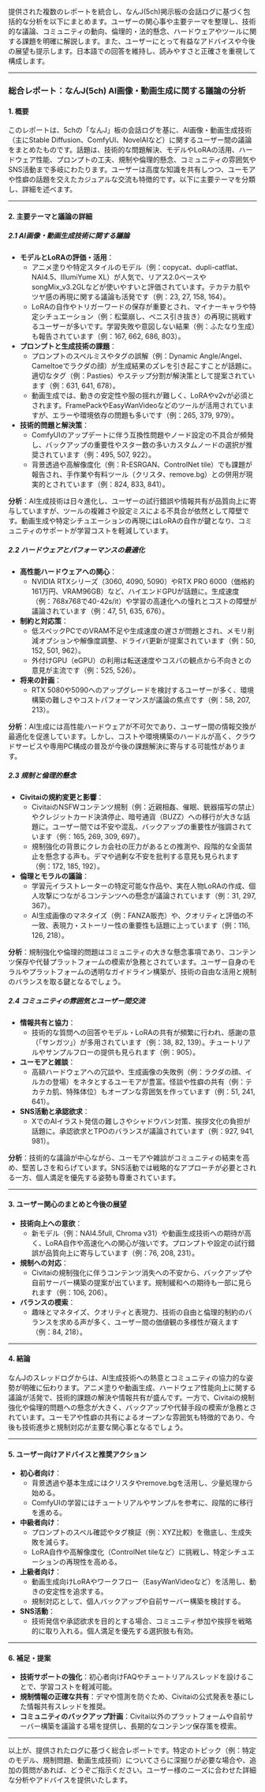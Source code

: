 提供された複数のレポートを統合し、なんJ(5ch)掲示板の会話ログに基づく包括的な分析を以下にまとめます。ユーザーの関心事や主要テーマを整理し、技術的な議論、コミュニティの動向、倫理的・法的懸念、ハードウェアやツールに関する課題を明確に解説します。また、ユーザーにとって有益なアドバイスや今後の展望も提示します。日本語での回答を維持し、読みやすさと正確さを重視して構成します。

---

### 総合レポート：なんJ(5ch) AI画像・動画生成に関する議論の分析

#### 1. 概要
このレポートは、5chの「なんJ」板の会話ログを基に、AI画像・動画生成技術（主にStable Diffusion、ComfyUI、NovelAIなど）に関するユーザー間の議論をまとめたものです。話題は、技術的な問題解決、モデルやLoRAの活用、ハードウェア性能、プロンプトの工夫、規制や倫理的懸念、コミュニティの雰囲気やSNS活動まで多岐にわたります。ユーザーは高度な知識を共有しつつ、ユーモアや性癖の話題を交えたカジュアルな交流も特徴的です。以下に主要テーマを分類し、詳細を述べます。

---

#### 2. 主要テーマと議論の詳細

##### 2.1 AI画像・動画生成技術に関する議論
- **モデルとLoRAの評価・活用**：
  - アニメ塗りや特定スタイルのモデル（例：copycat、dupli-catflat、NAI4.5、IllumiYume XL）が人気で、リアス2.0ベースやsongMix_v3.2GLなどが使いやすいと評価されています。テカテカ肌やツヤ感の再現に関する議論も活発です（例：23, 27, 158, 164）。
  - LoRAの自作やトリガーワードの保存が重要とされ、マイナーキャラや特定シチュエーション（例：松葉崩し、ペニス引き抜き）の再現に挑戦するユーザーが多いです。学習失敗や意図しない結果（例：ふたなり生成）も報告されています（例：167, 662, 686, 803）。
- **プロンプトと生成技術の課題**：
  - プロンプトのスペルミスやタグの誤解（例：Dynamic Angle/Angel、Cameltoeでラクダの顔）が生成結果のズレを引き起こすことが話題に。適切なタグ（例：Pasties）やステップ分割が解決策として提案されています（例：631, 641, 678）。
  - 動画生成では、動きの安定性や服の揺れが難しく、LoRAやv2vが必須とされます。FramePackやEasyWanVideoなどのツールが活用されていますが、エラーや環境依存の問題も多いです（例：265, 379, 979）。
- **技術的問題と解決策**：
  - ComfyUIのアップデートに伴う互換性問題やノード設定の不具合が頻発し、バックアップの重要性やスター数の多いカスタムノードの選択が推奨されています（例：495, 507, 922）。
  - 背景透過や高解像度化（例：R-ESRGAN、ControlNet tile）でも課題が報告され、手作業や有料ツール（クリスタ、remove.bg）との併用が現実的とされています（例：824, 833, 841）。

**分析**：AI生成技術は日々進化し、ユーザーの試行錯誤や情報共有が品質向上に寄与していますが、ツールの複雑さや設定ミスによる不具合が依然として障壁です。動画生成や特定シチュエーションの再現にはLoRAの自作が鍵となり、コミュニティのサポートが学習コストを軽減しています。

##### 2.2 ハードウェアとパフォーマンスの最適化
- **高性能ハードウェアへの関心**：
  - NVIDIA RTXシリーズ（3060, 4090, 5090）やRTX PRO 6000（価格約161万円、VRAM96GB）など、ハイエンドGPUが話題に。生成速度（例：768x768で40-42s/it）や学習の高速化への憧れとコストの障壁が議論されています（例：47, 51, 635, 676）。
- **制約と対応策**：
  - 低スペックPCでのVRAM不足や生成速度の遅さが問題とされ、メモリ削減オプションや解像度調整、ドライバ更新が提案されています（例：50, 152, 501, 962）。
  - 外付けGPU（eGPU）の利用は転送速度やコスパの観点から不向きとの意見が主流です（例：525, 526）。
- **将来の計画**：
  - RTX 5080や5090へのアップグレードを検討するユーザーが多く、環境構築の難しさやコストパフォーマンスが議論の焦点です（例：58, 207, 213）。

**分析**：AI生成には高性能ハードウェアが不可欠であり、ユーザー間の情報交換が最適化を促進しています。しかし、コストや環境構築のハードルが高く、クラウドサービスや専用PC構成の普及が今後の課題解決に寄与する可能性があります。

##### 2.3 規制と倫理的懸念
- **Civitaiの規約変更と影響**：
  - CivitaiのNSFWコンテンツ規制（例：近親相姦、催眠、銃器描写の禁止）やクレジットカード決済停止、暗号通貨（BUZZ）への移行が大きな話題に。ユーザー間では不安や混乱、バックアップの重要性が強調されています（例：165, 269, 309, 697）。
  - 規制強化の背景にクレカ会社の圧力があるとの推測や、段階的な全面禁止を懸念する声も。デマや過剰な不安を批判する意見も見られます（例：172, 185, 192）。
- **倫理とモラルの議論**：
  - 学習元イラストレーターの特定可能な作品や、実在人物LoRAの作成、個人攻撃につながるコンテンツへの懸念が議論されています（例：31, 297, 367）。
  - AI生成画像のマネタイズ（例：FANZA販売）や、クオリティと評価の不一致、表現力・ストーリー性の重要性も話題に上っています（例：116, 126, 218）。

**分析**：規制強化や倫理的問題はコミュニティの大きな懸念事項であり、コンテンツ保存や代替プラットフォームの模索が急務とされています。ユーザー自身のモラルやプラットフォームの透明なガイドライン構築が、技術の自由な活用と規制のバランスを取る鍵となるでしょう。

##### 2.4 コミュニティの雰囲気とユーザー間交流
- **情報共有と協力**：
  - 技術的な質問への回答やモデル・LoRAの共有が頻繁に行われ、感謝の意（「サンガツ」）が多用されています（例：38, 82, 139）。チュートリアルやサンプルフローの提供も見られます（例：905）。
- **ユーモアと雑談**：
  - 高額ハードウェアへの冗談や、生成画像の失敗例（例：ラクダの顔、イルカの登場）をネタとするユーモアが豊富。怪談や性癖の共有（例：テカテカ肌、特殊体位）もオープンな雰囲気を作っています（例：51, 241, 641）。
- **SNS活動と承認欲求**：
  - XでのAIイラスト発信の難しさやシャドウバン対策、挨拶文化の負担が話題に。承認欲求とTPOのバランスが議論されています（例：927, 941, 981）。

**分析**：技術的な議論が中心ながら、ユーモアや雑談がコミュニティの結束を高め、堅苦しさを和らげています。SNS活動では戦略的なアプローチが必要とされる一方、個人満足を優先する姿勢も尊重されています。

---

#### 3. ユーザー関心のまとめと今後の展望
- **技術向上への意欲**：
  - 新モデル（例：NAI4.5full, Chroma v31）や動画生成技術への期待が高く、LoRA自作や高速化への関心が強いです。プロンプトや設定の試行錯誤が品質向上に寄与しています（例：76, 208, 231）。
- **規制への対応**：
  - Civitaiの規制強化に伴うコンテンツ消失への不安から、バックアップや自前サーバー構築の提案が出ています。規制緩和への期待も一部に見られます（例：106, 206）。
- **バランスの模索**：
  - 趣味とマネタイズ、クオリティと表現力、技術の自由と倫理的制約のバランスを求める声が多く、ユーザー間の価値観の多様性が窺えます（例：84, 218）。

---

#### 4. 結論
なんJのスレッドログからは、AI生成技術への熱意とコミュニティの協力的な姿勢が明確に伝わります。アニメ塗りや動画生成、ハードウェア性能向上に関する議論が活発で、技術的課題の解決や情報共有が盛んです。一方で、Civitaiの規制強化や倫理的問題への懸念が大きく、バックアップや代替手段の模索が急務とされています。ユーモアや性癖の共有によるオープンな雰囲気も特徴的であり、今後も技術進歩と規制対応が主要な関心事となるでしょう。

---

#### 5. ユーザー向けアドバイスと推奨アクション
- **初心者向け**：
  - 背景透過や基本生成にはクリスタやremove.bgを活用し、少量処理から始める。
  - ComfyUIの学習にはチュートリアルやサンプルを参考に、段階的に移行を進める。
- **中級者向け**：
  - プロンプトのスペル確認やタグ検証（例：XYZ比較）を徹底し、生成失敗を減らす。
  - LoRA自作や高解像度化（ControlNet tileなど）に挑戦し、特定シチュエーションの再現性を高める。
- **上級者向け**：
  - 動画生成向けLoRAやワークフロー（EasyWanVideoなど）を活用し、動きの安定性を追求する。
  - 規制対応として、個人バックアップや自前サーバー構築を検討する。
- **SNS活動**：
  - 技術発信や承認欲求を目的とする場合、コミュニティ参加や挨拶を戦略的に取り入れる。個人満足を優先する選択肢も有効。

---

#### 6. 補足・提案
- **技術サポートの強化**：初心者向けFAQやチュートリアルスレッドを設けることで、学習コストを軽減可能。
- **規制情報の正確な共有**：デマや憶測を防ぐため、Civitaiの公式発表を基にした情報共有スレッドを推奨。
- **コミュニティのバックアップ計画**：Civitai以外のプラットフォームや自前サーバー構築を議論する場を提供し、長期的なコンテンツ保存策を模索。

---

以上が、提供されたログに基づく総合レポートです。特定のトピック（例：特定のモデル、規制問題、動画生成技術）についてさらに深掘りが必要な場合や、追加の質問があれば、どうぞご指示ください。ユーザー様のニーズに合わせた詳細な分析やアドバイスを提供いたします。